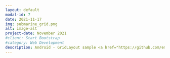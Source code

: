 ```yaml
---
layout: default
modal-id: 7
date: 2021-11-17
img: submarine_grid.png
alt: image-alt
project-date: November 2021
#client: Start Bootstrap
#category: Web Development
description: Android - GridLayout sample <a href="https://github.com/emedinaa/GridLayout">https://github.com/emedinaa/GridLayout</a>
---
```

